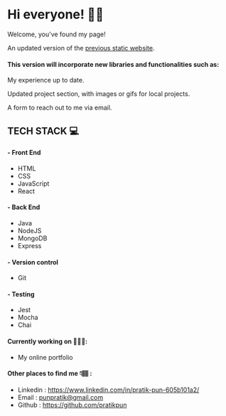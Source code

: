 # Hi everyone! 🖖🏽

Welcome, you've found my page!

An updated version of the [previous static website](https://pratikpun.github.io).

#### This version will incorporate new libraries and functionalities such as:

My experience up to date.

Updated project section, with images or gifs for local projects.

A form to reach out to me via email.

## TECH STACK 💻

#### - Front End

- HTML
- CSS
- JavaScript
- React

#### - Back End

- Java
- NodeJS
- MongoDB
- Express

#### - Version control

- Git

#### - Testing

- Jest
- Mocha
- Chai

#### Currently working on 👨🏽‍💻:

- My online portfolio

#### Other places to find me 👇🏽 :

- Linkedin : https://www.linkedin.com/in/pratik-pun-605b101a2/
- Email : punpratik@gmail.com
- Github : https://github.com/pratikpun
